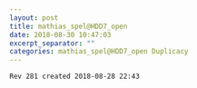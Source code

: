 ```yaml
---
layout: post
title: mathias_spel@HDD7_open
date: 2018-08-30 10:47:03
excerpt_separator: ""
categories: mathias_spel@HDD7_open Duplicacy
---
```

```
Rev 281 created 2018-08-28 22:43
```
